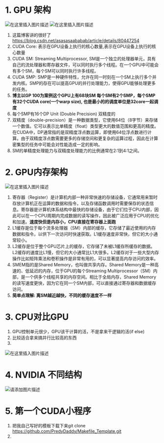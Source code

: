 


# 1. GPU 架构
  ![在这里插入图片描述](https://img-blog.csdnimg.cn/a67db898bb6242589ddeff59313e05af.png)
![在这里插入图片描述](https://img-blog.csdnimg.cn/f8e00d29e8fa416dabe193dee18b9c17.png)

1. 这篇博客讲的很好了
https://blog.csdn.net/asasasaababab/article/details/80447254
2. CUDA Core: 表示在GPU设备上执行的核心数量,表示在GPU设备上执行的核心数量
3. CUDA SM: Streaming Multiprocessor, SM是一个独立的处理器单元，具有自己的流处理器和寄存器文件，可以同时执行多个线程。在一个GPU中可能会有多个SM，每个SM可以同时执行许多线程。
4. CUDA SMP: SMP是一种硬件特性，允许在同一时刻在一个SM上执行多个并发内核。SMP的存在可以提高GPU的并行处理能力，使得GPU能够处理更多的任务。
5. **博主以GP 100为案例这个GPU上有68块SM 每个SM有2个SMP，每个SMP有32个CUDA core(一个warp size),  也是最小的的调度单位是32core一起调度**
6. 每个SMP有16个DP Unit (Double Precision) 双精度的
7. 双精度（double-precision）是一种数据类型，它使用64位（8字节）来存储一个数值。它可以表示比单精度（float）类型更大的数值范围和更高的精度。在CUDA中，DP通常指的是双精度浮点数运算，即使用64位浮点数进行计算。由于双精度浮点数需要更多的存储空间和更复杂的运算过程，因此在计算密集型的任务中可能会对性能造成一定的影响。
8. SM的单精度处理能力与双精度处理能力的比例通常在2:1到4:1之间。

# 2. GPU内存架构
![在这里插入图片描述](https://img-blog.csdnimg.cn/76e33f7c652a4467a8fea035d7d17286.png)
1. 寄存器（Register）是计算机内部一种非常快速的存储设备，它通常用来暂时存放计算机正在运算的数据和指令，以及存储函数调用时需要保存的状态信息。寄存器是计算机体系结构中最快的存储设备，由于它们位于CPU内部，因此可以在一个CPU周期内完成数据的读写操作，因此被广泛应用于CPU的优化和加速。**速度快但是内存小，CPU直接在寄存器上面跑**
2. L1缓存是位于每个流多处理器（SM）内部的缓存，它存储了最近使用的内存数据和指令，以供下一次访问时快速获取。L1缓存速度非常快，但它的大小通常较小。
3. L2缓存是位于整个GPU芯片上的缓存，它存储了未被L1缓存所缓存的数据。L2缓存的速度比L1慢，但它的大小通常比L1大很多。L2缓存对于一些大型内存操作比如矩阵乘法和卷积操作是非常有用的，可以显著提高内存访问的效率。
4. SMEM指的是Shared Memory，也叫做共享内存。Shared Memory是一种高速的、低延迟的内存，位于GPU的每个Streaming Multiprocessor（SM）内部，是一个供多个线程共享的内存空间。相比于全局内存，Shared Memory的读写速度更快，因为它在同一个SM内部，可以直接通过寄存器和数据缓存访问。
5. **简单点理解: 离SM越近越快，不同的缓存速度不一样**

# 3. CPU对比GPU
1. GPU控制单元很少，GPU该干计算的活，不是拿来干逻辑的活(if else)
2. 比较适合拿来搞并行比较高的东西
3. 
![在这里插入图片描述](https://img-blog.csdnimg.cn/b91a93ca1b424834a0b05e137a539a6d.png)
# 4. NVIDIA 不同结构
![请添加图片描述](https://img-blog.csdnimg.cn/826f201010bb4670bea9d6240b4239fb.png)

# 5. 第一个CUDA小程序
1. 把我自己写好的模板下载下来git clone https://github.com/PredyDaddy/Makefile_Template.git
2. 